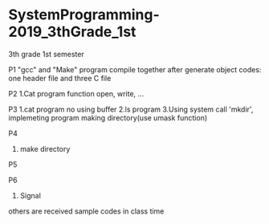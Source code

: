 # SystemProgramming-2019_3thGrade_1st
3th grade 1st semester

P1
"gcc" and "Make" program
compile together after generate object codes: one header file and three C file

P2
1.Cat program function open, write, ...

P3
1.cat program no using buffer
2.ls program
3.Using system call 'mkdir', implemeting program making directory(use umask function)

P4
1. make directory

P5

P6
1. Signal

others are received sample codes in class time
